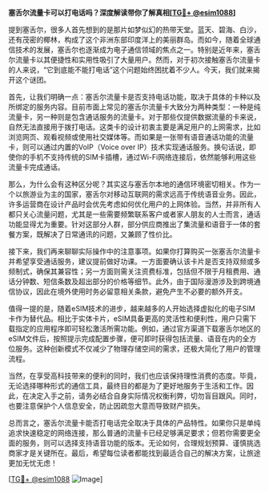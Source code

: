 **塞舌尔流量卡可以打电话吗？深度解读带你了解真相[[TG💪+ @esim1088](https://t.me/s/esim1088)]**

提到塞舌尔，很多人首先想到的是那片如梦似幻的热带天堂。蓝天、碧海、白沙，还有茂密的椰林，构成了这个非洲东部印度洋上的美丽群岛。而如今，随着全球通信技术的发展，塞舌尔也逐渐成为电子通信领域的焦点之一。特别是近年来，塞舌尔流量卡以其便捷性和实用性吸引了大量用户。然而，对于初次接触塞舌尔流量卡的人来说，“它到底能不能打电话”这个问题始终困扰着不少人。今天，我们就来揭开这个谜团。

首先，让我们明确一点：塞舌尔流量卡是否支持电话功能，取决于具体的卡种以及所绑定的服务内容。目前市面上常见的塞舌尔流量卡大致分为两种类型：一种是纯流量卡，另一种则是包含通话服务的流量卡。对于那些仅提供数据流量的卡来说，自然无法直接用于拨打电话。这类卡的设计初衷主要是满足用户的上网需求，比如浏览网页、观看视频或使用社交媒体等。而如果是一张带有语音通话功能的流量卡，则可以通过内置的VoIP（Voice over IP）技术实现通话服务。换句话说，即使你的手机不支持传统的SIM卡插槽，通过Wi-Fi网络连接后，依然能够利用这些流量卡完成通话。

那么，为什么会有这种区分呢？其实这与塞舌尔本地的通信环境密切相关。作为一个以旅游业为主的国家，塞舌尔对移动互联网的需求远高于传统语音业务。因此，许多运营商在设计产品时会优先考虑如何优化用户的上网体验。当然，并非所有人都只关心流量问题，尤其是一些需要频繁联系客户或者家人朋友的人士而言，通话功能显得尤为重要。针对这部分人群，部分供应商推出了集流量和语音于一体的套餐方案，既解决了日常通讯的问题，又兼顾了性价比。

接下来，我们再来聊聊实际操作中的注意事项。如果你打算购买一张塞舌尔流量卡并希望享受通话服务，建议提前做好功课。一方面要确认该卡片是否支持双频或多频制式，确保其兼容性；另一方面则需关注资费标准，包括但不限于月租费用、通话分钟数、短信条数及超出部分的价格等细节。此外，由于国际漫游涉及到跨境通信协议，因此在境外使用时务必留意相关条款，避免产生不必要的额外开支。

值得一提的是，随着eSIM技术的进步，越来越多的人开始选择虚拟化的电子SIM卡作为替代品。相比于实体卡片，eSIM具备更高的灵活性和便利性，用户只需下载指定的应用程序即可轻松激活所需功能。例如，通过官方渠道下载塞舌尔地区的eSIM文件后，按照提示完成配置步骤，便可即时获得包括流量、语音在内的全方位服务。这种创新模式不仅减少了物理存储空间的需求，还极大简化了用户的管理流程。

当然，在享受高科技带来的便利的同时，我们也应该保持理性消费的态度。毕竟，无论选择哪种形式的通信工具，最终目的都是为了更好地服务于生活和工作。因此，在决定入手之前，请务必结合自身实际情况权衡利弊，切勿盲目跟风。同时，也要注意保护个人信息安全，防止因疏忽大意而导致财产损失。

总而言之，塞舌尔流量卡能否打电话完全取决于具体的产品特性。如果你只是单纯追求快速稳定的网络连接，那么普通的流量卡已经足够满足要求；但若你需要更全面的服务，则可以选择支持语音功能的版本。无论如何，合理规划预算、谨慎挑选商家才是关键所在。最后，希望每位读者都能找到最适合自己的解决方案，让旅途更加无忧无虑！

[[TG💪+ @esim1088](https://t.me/s/esim1088) ![Image](https://i.postimg.cc/4NQfJmqS/Snipaste-2025-05-13-00-14-12.png)]